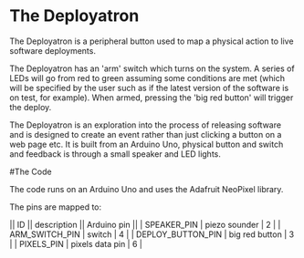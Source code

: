 # The Deployatron

The Deployatron is a peripheral button used to map a physical action to live software deployments. 

The Deployatron has an 'arm' switch which turns on the system. A series of LEDs will go from red to green assuming some conditions are met (which will be specified by the user such as if the latest version of the software is on test, for example). When armed, pressing the 'big red button' will trigger the deploy. 

The Deployatron is an exploration into the process of releasing software and is designed to create an event rather than just clicking a button on a web page etc. It is built from an Arduino Uno, physical button and switch and feedback is through a small speaker and LED lights.

#The Code

The code runs on an Arduino Uno and uses the Adafruit NeoPixel library.

The pins are mapped to:

|| ID || description || Arduino pin ||
| SPEAKER_PIN | piezo sounder | 2 |
| ARM_SWITCH_PIN | switch | 4 |
| DEPLOY_BUTTON_PIN | big red button | 3 |
| PIXELS_PIN | pixels data pin | 6 |

